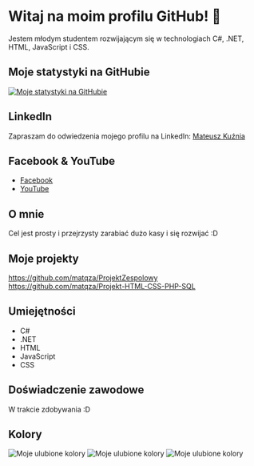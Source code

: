 # Witaj na moim profilu GitHub! 👋

Jestem młodym studentem rozwijającym się w technologiach C#, .NET, HTML, JavaScript i CSS.

## Moje statystyki na GitHubie
[![Moje statystyki na GitHubie](https://github-readme-stats.vercel.app/api?username=twoj_username)](https://github.com/anuraghazra/github-readme-stats)

## LinkedIn
Zapraszam do odwiedzenia mojego profilu na LinkedIn: [Mateusz Kuźnia](https://www.linkedin.com/in/mateusz-ku%C5%BAnia-4174b0269/)

## Facebook & YouTube
- [Facebook](https://www.facebook.com/mateusz.kuznia/)
- [YouTube](https://www.youtube.com/channel/UCUrs3m-i_YfRowt7f91ksmw)


## O mnie
Cel jest prosty i przejrzysty zarabiać dużo kasy i się rozwijać :D 

## Moje projekty
https://github.com/matqza/ProjektZespolowy
https://github.com/matqza/Projekt-HTML-CSS-PHP-SQL

## Umiejętności
- C#
- .NET
- HTML
- JavaScript
- CSS

## Doświadczenie zawodowe
W trakcie zdobywania :D

## Kolory

![Moje ulubione kolory](https://via.placeholder.com/150x50/FF5733/000000?text=FF5733)
![Moje ulubione kolory](https://via.placeholder.com/150x50/FFC300/000000?text=FFC300)
![Moje ulubione kolory](https://via.placeholder.com/150x50/C70039/000000?text=C70039)

